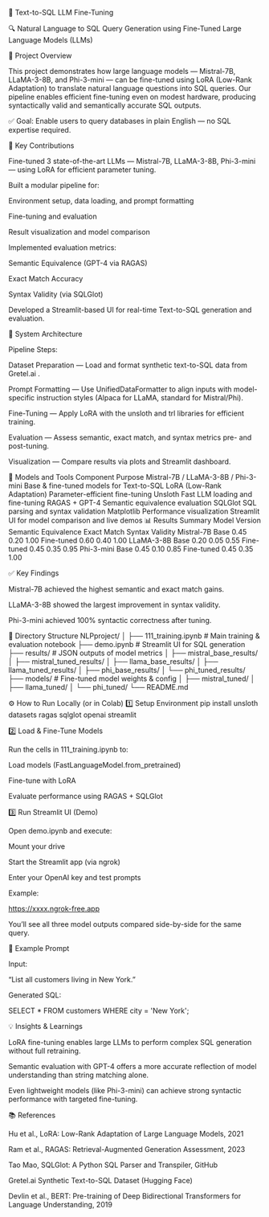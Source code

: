 🧠 Text-to-SQL LLM Fine-Tuning

🔍 Natural Language to SQL Query Generation using Fine-Tuned Large Language Models (LLMs)

📘 Project Overview

This project demonstrates how large language models — Mistral-7B, LLaMA-3-8B, and Phi-3-mini — can be fine-tuned using LoRA (Low-Rank Adaptation) to translate natural language questions into SQL queries.
Our pipeline enables efficient fine-tuning even on modest hardware, producing syntactically valid and semantically accurate SQL outputs.

✅ Goal: Enable users to query databases in plain English — no SQL expertise required.

🚀 Key Contributions

Fine-tuned 3 state-of-the-art LLMs — Mistral-7B, LLaMA-3-8B, Phi-3-mini — using LoRA for efficient parameter tuning.

Built a modular pipeline for:

Environment setup, data loading, and prompt formatting

Fine-tuning and evaluation

Result visualization and model comparison

Implemented evaluation metrics:

Semantic Equivalence (GPT-4 via RAGAS)

Exact Match Accuracy

Syntax Validity (via SQLGlot)

Developed a Streamlit-based UI for real-time Text-to-SQL generation and evaluation.

🧩 System Architecture

Pipeline Steps:

Dataset Preparation — Load and format synthetic text-to-SQL data from Gretel.ai
.

Prompt Formatting — Use UnifiedDataFormatter to align inputs with model-specific instruction styles (Alpaca for LLaMA, standard for Mistral/Phi).

Fine-Tuning — Apply LoRA with the unsloth and trl libraries for efficient training.

Evaluation — Assess semantic, exact match, and syntax metrics pre- and post-tuning.

Visualization — Compare results via plots and Streamlit dashboard.

🧠 Models and Tools
Component	Purpose
Mistral-7B / LLaMA-3-8B / Phi-3-mini	Base & fine-tuned models for Text-to-SQL
LoRA (Low-Rank Adaptation)	Parameter-efficient fine-tuning
Unsloth	Fast LLM loading and fine-tuning
RAGAS + GPT-4	Semantic equivalence evaluation
SQLGlot	SQL parsing and syntax validation
Matplotlib	Performance visualization
Streamlit	UI for model comparison and live demos
📊 Results Summary
Model	Version	Semantic Equivalence	Exact Match	Syntax Validity
Mistral-7B	Base	0.45	0.20	1.00
	Fine-tuned	0.60	0.40	1.00
LLaMA-3-8B	Base	0.20	0.05	0.55
	Fine-tuned	0.45	0.35	0.95
Phi-3-mini	Base	0.45	0.10	0.85
	Fine-tuned	0.45	0.35	1.00

✅ Key Findings

Mistral-7B achieved the highest semantic and exact match gains.

LLaMA-3-8B showed the largest improvement in syntax validity.

Phi-3-mini achieved 100% syntactic correctness after tuning.

🧰 Directory Structure
NLPproject/
│
├── 111_training.ipynb        # Main training & evaluation notebook
├── demo.ipynb                # Streamlit UI for SQL generation
├── results/                  # JSON outputs of model metrics
│   ├── mistral_base_results/
│   ├── mistral_tuned_results/
│   ├── llama_base_results/
│   ├── llama_tuned_results/
│   ├── phi_base_results/
│   └── phi_tuned_results/
├── models/                   # Fine-tuned model weights & config
│   ├── mistral_tuned/
│   ├── llama_tuned/
│   └── phi_tuned/
└── README.md

⚙️ How to Run Locally (or in Colab)
1️⃣ Setup Environment
pip install unsloth datasets ragas sqlglot openai streamlit

2️⃣ Load & Fine-Tune Models

Run the cells in 111_training.ipynb to:

Load models (FastLanguageModel.from_pretrained)

Fine-tune with LoRA

Evaluate performance using RAGAS + SQLGlot

3️⃣ Run Streamlit UI (Demo)

Open demo.ipynb and execute:

Mount your drive

Start the Streamlit app (via ngrok)

Enter your OpenAI key and test prompts

Example:

https://xxxx.ngrok-free.app


You’ll see all three model outputs compared side-by-side for the same query.

🧪 Example Prompt

Input:

“List all customers living in New York.”

Generated SQL:

SELECT * FROM customers WHERE city = 'New York';

💡 Insights & Learnings

LoRA fine-tuning enables large LLMs to perform complex SQL generation without full retraining.

Semantic evaluation with GPT-4 offers a more accurate reflection of model understanding than string matching alone.

Even lightweight models (like Phi-3-mini) can achieve strong syntactic performance with targeted fine-tuning.

📚 References

Hu et al., LoRA: Low-Rank Adaptation of Large Language Models, 2021

Ram et al., RAGAS: Retrieval-Augmented Generation Assessment, 2023

Tao Mao, SQLGlot: A Python SQL Parser and Transpiler, GitHub

Gretel.ai Synthetic Text-to-SQL Dataset (Hugging Face)

Devlin et al., BERT: Pre-training of Deep Bidirectional Transformers for Language Understanding, 2019
